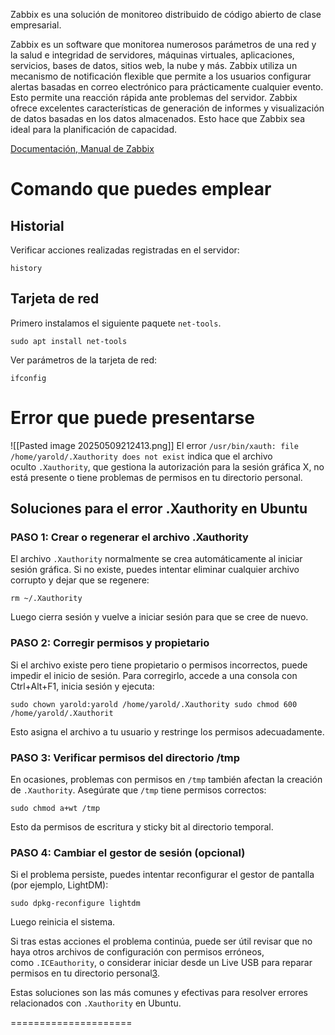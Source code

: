 Zabbix es una solución de monitoreo distribuido de código abierto de clase empresarial.

Zabbix es un software que monitorea numerosos parámetros de una red y la salud e integridad de servidores, máquinas virtuales, aplicaciones, servicios, bases de datos, sitios web, la nube y más. Zabbix utiliza un mecanismo de notificación flexible que permite a los usuarios configurar alertas basadas en correo electrónico para prácticamente cualquier evento. Esto permite una reacción rápida ante problemas del servidor. Zabbix ofrece excelentes características de generación de informes y visualización de datos basadas en los datos almacenados. Esto hace que Zabbix sea ideal para la planificación de capacidad.

[Documentación, Manual de Zabbix](https://www.zabbix.com/la/manuals)
# Comando que puedes emplear

## Historial
Verificar acciones realizadas registradas en el servidor:
```
history
```

## Tarjeta de red

Primero instalamos el siguiente paquete `net-tools`.
```
sudo apt install net-tools
```

Ver parámetros de la tarjeta de red:
```
ifconfig
```
# Error que puede presentarse

![[Pasted image 20250509212413.png]]
El error `/usr/bin/xauth: file /home/yarold/.Xauthority does not exist` indica que el archivo oculto `.Xauthority`, que gestiona la autorización para la sesión gráfica X, no está presente o tiene problemas de permisos en tu directorio personal.

## Soluciones para el error .Xauthority en Ubuntu

### PASO 1: Crear o regenerar el archivo .Xauthority

El archivo `.Xauthority` normalmente se crea automáticamente al iniciar sesión gráfica. Si no existe, puedes intentar eliminar cualquier archivo corrupto y dejar que se regenere:

```
rm ~/.Xauthority
```

Luego cierra sesión y vuelve a iniciar sesión para que se cree de nuevo.
### PASO 2: Corregir permisos y propietario

Si el archivo existe pero tiene propietario o permisos incorrectos, puede impedir el inicio de sesión. Para corregirlo, accede a una consola con Ctrl+Alt+F1, inicia sesión y ejecuta:

```
sudo chown yarold:yarold /home/yarold/.Xauthority sudo chmod 600 /home/yarold/.Xauthorit
```

Esto asigna el archivo a tu usuario y restringe los permisos adecuadamente.
### PASO 3: Verificar permisos del directorio /tmp

En ocasiones, problemas con permisos en `/tmp` también afectan la creación de `.Xauthority`. Asegúrate que `/tmp` tiene permisos correctos:

```
sudo chmod a+wt /tmp
```

Esto da permisos de escritura y sticky bit al directorio temporal.
### PASO 4: Cambiar el gestor de sesión (opcional)

Si el problema persiste, puedes intentar reconfigurar el gestor de pantalla (por ejemplo, LightDM):

```
sudo dpkg-reconfigure lightdm
```

Luego reinicia el sistema.

Si tras estas acciones el problema continúa, puede ser útil revisar que no haya otros archivos de configuración con permisos erróneos, como `.ICEauthority`, o considerar iniciar desde un Live USB para reparar permisos en tu directorio personal[3](https://rafamartorell.wordpress.com/2012/11/12/no-puedo-acceder-a-mi-usuario-en-ubuntu/comment-page-1/).

Estas soluciones son las más comunes y efectivas para resolver errores relacionados con `.Xauthority` en Ubuntu.

=====================

